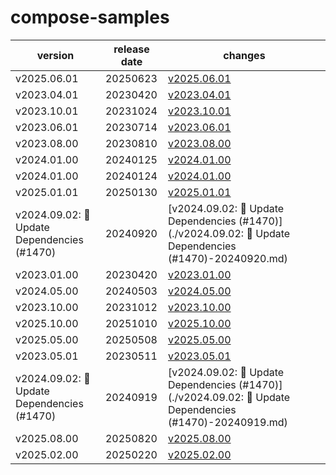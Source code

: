 # compose-samples	


|version|release date|changes|
|---|---|---|
|v2025.06.01|20250623|[v2025.06.01](./v2025.06.01-20250623.md)|
|v2023.04.01|20230420|[v2023.04.01](./v2023.04.01-20230420.md)|
|v2023.10.01|20231024|[v2023.10.01](./v2023.10.01-20231024.md)|
|v2023.06.01|20230714|[v2023.06.01](./v2023.06.01-20230714.md)|
|v2023.08.00|20230810|[v2023.08.00](./v2023.08.00-20230810.md)|
|v2024.01.00|20240125|[v2024.01.00](./v2024.01.00-20240125.md)|
|v2024.01.00|20240124|[v2024.01.00](./v2024.01.00-20240124.md)|
|v2025.01.01|20250130|[v2025.01.01](./v2025.01.01-20250130.md)|
|v2024.09.02: 🤖 Update Dependencies (#1470)|20240920|[v2024.09.02: 🤖 Update Dependencies (#1470)](./v2024.09.02: 🤖 Update Dependencies (#1470)-20240920.md)|
|v2023.01.00|20230420|[v2023.01.00](./v2023.01.00-20230420.md)|
|v2024.05.00|20240503|[v2024.05.00](./v2024.05.00-20240503.md)|
|v2023.10.00|20231012|[v2023.10.00](./v2023.10.00-20231012.md)|
|v2025.10.00|20251010|[v2025.10.00](./v2025.10.00-20251010.md)|
|v2025.05.00|20250508|[v2025.05.00](./v2025.05.00-20250508.md)|
|v2023.05.01|20230511|[v2023.05.01](./v2023.05.01-20230511.md)|
|v2024.09.02: 🤖 Update Dependencies (#1470)|20240919|[v2024.09.02: 🤖 Update Dependencies (#1470)](./v2024.09.02: 🤖 Update Dependencies (#1470)-20240919.md)|
|v2025.08.00|20250820|[v2025.08.00](./v2025.08.00-20250820.md)|
|v2025.02.00|20250220|[v2025.02.00](./v2025.02.00-20250220.md)|
